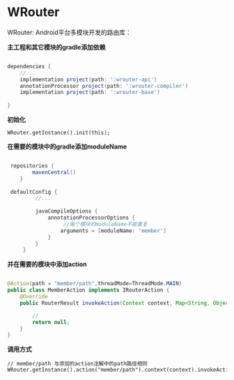 # WRouter
WRouter: Android平台多模块开发的路由库：

**主工程和其它模块的gradle添加依赖**
```groovy

dependencies {
    //...
    implementation project(path: ':wrouter-api')
    annotationProcessor project(path: ':wrouter-compiler')
    implementation project(path: ':wrouter-base')
   
}
```
**初始化**
```
WRouter.getInstance().init(this);
```
**在需要的模块中的gradle添加moduleName**
```groovy

 repositories {
        mavenCentral()
    }
    
 defaultConfig {
         //...
      
         javaCompileOptions {
             annotationProcessorOptions {
                  //每个模块的moduleName不能重复
                 arguments = [moduleName: 'member']
             }
         }
     }
```
**并在需要的模块中添加action**

```java

@Action(path = "member/path",threadMode=ThreadMode.MAIN)
public class MemberAction implements IRouterAction {
    @Override
    public RouterResult invokeAction(Context context, Map<String, Object> requestData) {

        //
        return null;
    }
}
```

**调用方式**

```
// member/path 与添加的action注解中的path路径相同
WRouter.getInstance().action("member/path").context(context).invokeAction();

```